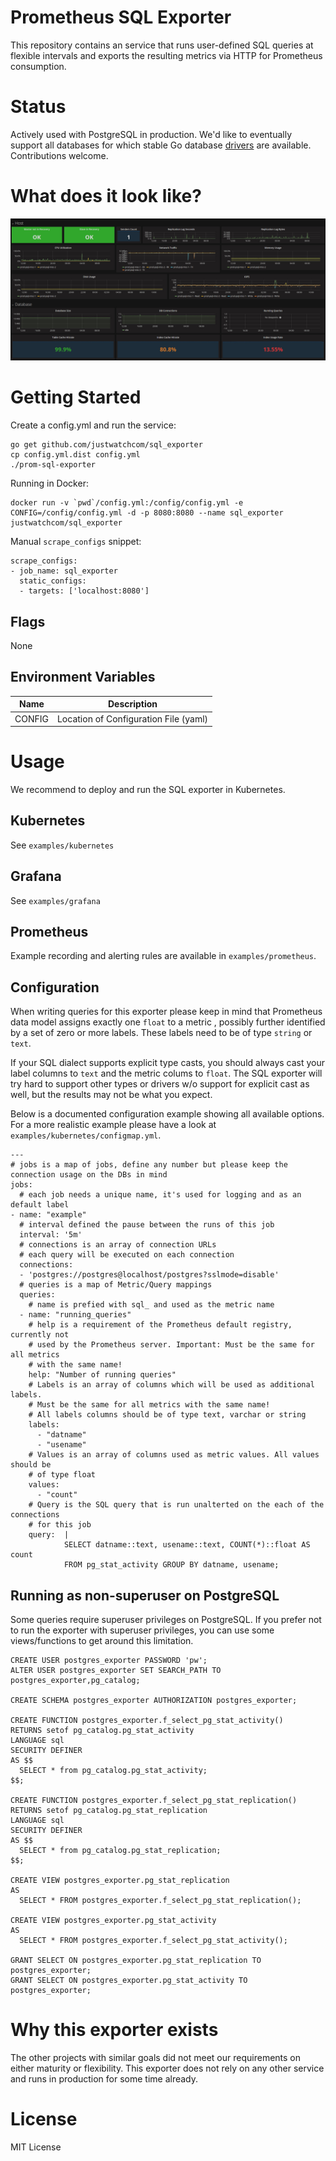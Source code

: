 Prometheus SQL Exporter
=======================

This repository contains an service that runs user-defined SQL queries at flexible intervals and exports the resulting metrics via HTTP for Prometheus consumption.

Status
======

Actively used with PostgreSQL in production. We'd like to eventually support all databases for which stable Go database [drivers](https://github.com/golang/go/wiki/SQLDrivers) are available. Contributions welcome.

What does it look like?
=======================

![Grafana DB Dashboard](/examples/grafana/screenshot.jpg?raw=true)

Getting Started
===============

Create a config.yml and run the service:

```
go get github.com/justwatchcom/sql_exporter
cp config.yml.dist config.yml
./prom-sql-exporter
```

Running in Docker:

```
docker run -v `pwd`/config.yml:/config/config.yml -e CONFIG=/config/config.yml -d -p 8080:8080 --name sql_exporter justwatchcom/sql_exporter
```

Manual `scrape_configs` snippet:

```
scrape_configs:
- job_name: sql_exporter
  static_configs:
  - targets: ['localhost:8080']
```

Flags
-----

None

Environment Variables
---------------------

Name    | Description
--------|------------
CONFIG  | Location of Configuration File (yaml)

Usage
=====

We recommend to deploy and run the SQL exporter in Kubernetes.

Kubernetes
----------

See `examples/kubernetes`

Grafana
-------

See `examples/grafana`

Prometheus
----------

Example recording and alerting rules are available in `examples/prometheus`.

Configuration
-------------

When writing queries for this exporter please keep in mind that Prometheus data
model assigns exactly one `float` to a metric , possibly further identified by a
set of zero or more labels. These labels need to be of type `string` or `text`.

If your SQL dialect supports explicit type casts, you should always cast your
label columns to `text` and the metric colums to `float`. The SQL exporter will
try hard to support other types or drivers w/o support for explicit cast as well,
but the results may not be what you expect.

Below is a documented configuration example showing all available options.
For a more realistic example please have a look at `examples/kubernetes/configmap.yml`.

```
---
# jobs is a map of jobs, define any number but please keep the connection usage on the DBs in mind
jobs:
  # each job needs a unique name, it's used for logging and as an default label
- name: "example"
  # interval defined the pause between the runs of this job
  interval: '5m'
  # connections is an array of connection URLs
  # each query will be executed on each connection
  connections:
  - 'postgres://postgres@localhost/postgres?sslmode=disable'
  # queries is a map of Metric/Query mappings
  queries:
    # name is prefied with sql_ and used as the metric name
  - name: "running_queries"
    # help is a requirement of the Prometheus default registry, currently not
    # used by the Prometheus server. Important: Must be the same for all metrics
    # with the same name!
    help: "Number of running queries"
    # Labels is an array of columns which will be used as additional labels.
    # Must be the same for all metrics with the same name!
    # All labels columns should be of type text, varchar or string
    labels:
      - "datname"
      - "usename"
    # Values is an array of columns used as metric values. All values should be
    # of type float
    values:
      - "count"
    # Query is the SQL query that is run unalterted on the each of the connections
    # for this job
    query:  |
            SELECT datname::text, usename::text, COUNT(*)::float AS count
            FROM pg_stat_activity GROUP BY datname, usename;
```

Running as non-superuser on PostgreSQL
--------------------------------------

Some queries require superuser privileges on PostgreSQL.
If you prefer not to run the exporter with superuser privileges, you can use some views/functions to get around this limitation.

```
CREATE USER postgres_exporter PASSWORD 'pw';
ALTER USER postgres_exporter SET SEARCH_PATH TO postgres_exporter,pg_catalog;

CREATE SCHEMA postgres_exporter AUTHORIZATION postgres_exporter;

CREATE FUNCTION postgres_exporter.f_select_pg_stat_activity()
RETURNS setof pg_catalog.pg_stat_activity
LANGUAGE sql
SECURITY DEFINER
AS $$
  SELECT * from pg_catalog.pg_stat_activity;
$$;

CREATE FUNCTION postgres_exporter.f_select_pg_stat_replication()
RETURNS setof pg_catalog.pg_stat_replication
LANGUAGE sql
SECURITY DEFINER
AS $$
  SELECT * from pg_catalog.pg_stat_replication;
$$;

CREATE VIEW postgres_exporter.pg_stat_replication
AS
  SELECT * FROM postgres_exporter.f_select_pg_stat_replication();

CREATE VIEW postgres_exporter.pg_stat_activity
AS
  SELECT * FROM postgres_exporter.f_select_pg_stat_activity();

GRANT SELECT ON postgres_exporter.pg_stat_replication TO postgres_exporter;
GRANT SELECT ON postgres_exporter.pg_stat_activity TO postgres_exporter;
```

Why this exporter exists
========================

The other projects with similar goals did not meet our requirements on either
maturity or flexibility. This exporter does not rely on any other service and
runs in production for some time already.

License
=======

MIT License
